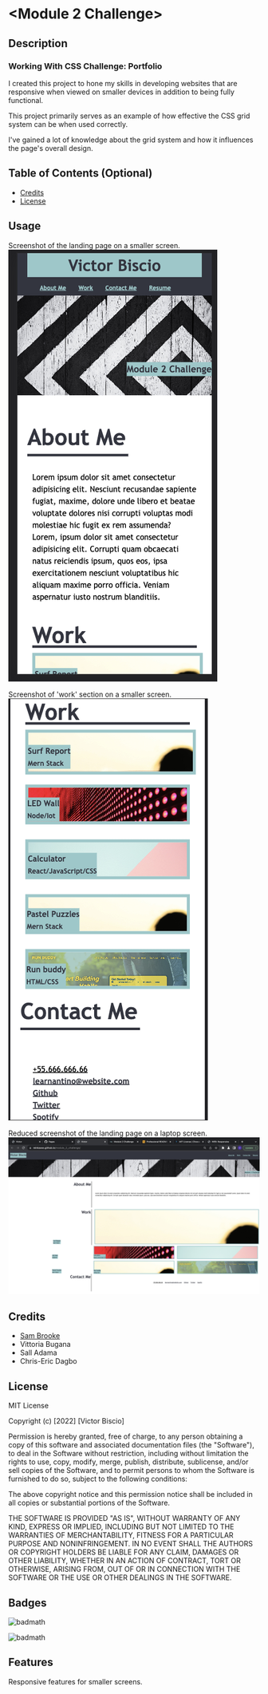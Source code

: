 # <Module 2 Challenge>

## Description

### Working With CSS Challenge: Portfolio

I created this project to hone my skills in developing websites that are responsive when viewed on smaller devices in addition to being fully functional.

This project primarily serves as an example of how effective the CSS grid system can be when used correctly.

I've gained a lot of knowledge about the grid system and how it influences the page's overall design.

## Table of Contents (Optional)

- [Credits](#credits)
- [License](#license)

## Usage

Screenshot of the landing page on a smaller screen.
![Small_Screen](/images/Screenshot.jpeg?raw=true "Optional Title")

Screenshot of 'work' section on a smaller screen.
![Small_Screen](/images/Screenshot3.jpeg?raw=true "Optional Title")

Reduced screenshot of the landing page on a laptop screen.
![Desktop_Screen](/images/Screenshot2.jpeg?raw=true "Optional Title")

## Credits

* [Sam Brooke](https://github.com/Sam010000101)
* Vittoria Bugana
* Sall Adama 
* Chris-Eric Dagbo

## License

MIT License

Copyright (c) [2022] [Victor Biscio]

Permission is hereby granted, free of charge, to any person obtaining a copy
of this software and associated documentation files (the "Software"), to deal
in the Software without restriction, including without limitation the rights
to use, copy, modify, merge, publish, distribute, sublicense, and/or sell
copies of the Software, and to permit persons to whom the Software is
furnished to do so, subject to the following conditions:

The above copyright notice and this permission notice shall be included in all
copies or substantial portions of the Software.

THE SOFTWARE IS PROVIDED "AS IS", WITHOUT WARRANTY OF ANY KIND, EXPRESS OR
IMPLIED, INCLUDING BUT NOT LIMITED TO THE WARRANTIES OF MERCHANTABILITY,
FITNESS FOR A PARTICULAR PURPOSE AND NONINFRINGEMENT. IN NO EVENT SHALL THE
AUTHORS OR COPYRIGHT HOLDERS BE LIABLE FOR ANY CLAIM, DAMAGES OR OTHER
LIABILITY, WHETHER IN AN ACTION OF CONTRACT, TORT OR OTHERWISE, ARISING FROM,
OUT OF OR IN CONNECTION WITH THE SOFTWARE OR THE USE OR OTHER DEALINGS IN THE
SOFTWARE.

## Badges

![badmath](https://img.shields.io/badge/CSS-grid--system-yellowgreen)

![badmath](https://img.shields.io/badge/WEB-Responsive-yellow)

## Features

Responsive features for smaller screens. 


